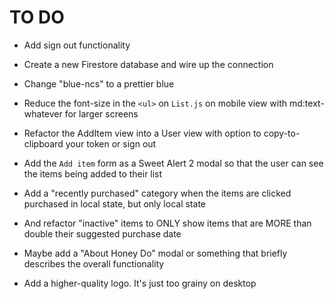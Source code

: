 # TO DO

- Add sign out functionality

- Create a new Firestore database and wire up the connection

- Change "blue-ncs" to a prettier blue

- Reduce the font-size in the `<ul>` on `List.js` on mobile view with md:text-whatever for larger screens

- Refactor the AddItem view into a User view with option to copy-to-clipboard your token or sign out

- Add the `Add item` form as a Sweet Alert 2 modal so that the user can see the items being added to their list

- Add a "recently purchased" category when the items are clicked purchased in local state, but only local state

- And refactor "inactive" items to ONLY show items that are MORE than double their suggested purchase date

- Maybe add a "About Honey Do" modal or something that briefly describes the overall functionality

- Add a higher-quality logo. It's just too grainy on desktop
